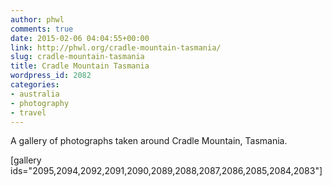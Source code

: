 ```yaml
---
author: phwl
comments: true
date: 2015-02-06 04:04:55+00:00
link: http://phwl.org/cradle-mountain-tasmania/
slug: cradle-mountain-tasmania
title: Cradle Mountain Tasmania
wordpress_id: 2082
categories:
- australia
- photography
- travel
---
```


A gallery of photographs taken around Cradle Mountain, Tasmania.

[gallery ids="2095,2094,2092,2091,2090,2089,2088,2087,2086,2085,2084,2083"]
